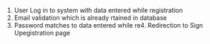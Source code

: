 1. User Log in to system with data entered while registration
2. Email validation which is already rtained in database
3. Password matches to data entered while re4. Redirection to Sign Upegistration
 page
